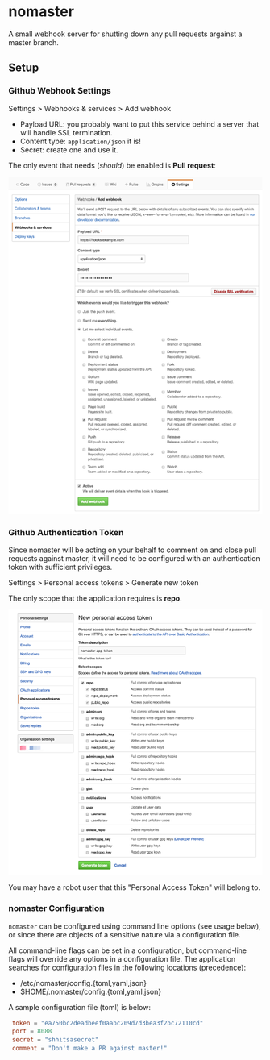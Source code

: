 nomaster
========
A small webhook server for shutting down any pull requests argainst a
master branch.

Setup
-----
### Github Webhook Settings
Settings > Webhooks & services > Add webhook

* Payload URL: you probably want to put this service behind a server that
    will handle SSL termination.
* Content type: `application/json` it is!
* Secret: create one and use it.

The only event that needs (*should*) be enabled is **Pull request**:

![Example webhook settings](doc/webhook_settings.png)


### Github Authentication Token
Since nomaster will be acting on your behalf to comment on and close pull
requests against master, it will need to be configured with an 
authentication token with sufficient privileges. 

Settings > Personal access tokens > Generate new token

The only scope that the application requires is **repo**.

![Example access token settings](doc/access_token_settings.png)

You may have a robot user that this "Personal Access Token" will belong to.


### nomaster Configuration
`nomaster` can be configured using command line options (see usage below), or
since there are objects of a sensitive nature via a configuration file.

All command-line flags can be set in a configuration, but command-line flags
will override any options in a configuration file. The application searches for
configuration files in the following locations (precedence):

* /etc/nomaster/config.{toml,yaml,json}
* $HOME/.nomaster/config.{toml,yaml,json}

A sample configuration file (toml) is below:

```toml
 token = "ea750bc2deadbeef0aabc209d7d3bea3f2bc72110cd"
 port = 8088
 secret = "shhitsasecret"
 comment = "Don't make a PR against master!"
 ```

